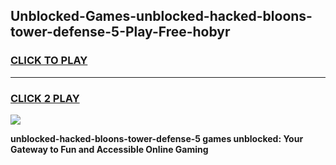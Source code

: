 
## Unblocked-Games-unblocked-hacked-bloons-tower-defense-5-Play-Free-hobyr
<h3>
<a href="https://premium76.site?title=unblocked-hacked-bloons-tower-defense-5&ref=19M">CLICK TO PLAY</a></h3>
<hr>

<h3>
<a href="https://premium76.site?title=unblocked-hacked-bloons-tower-defense-5&ref=19M">CLICK 2 PLAY</a>
  
</h3>

<a href="https://premium76.site?title=unblocked-hacked-bloons-tower-defense-5&ref=19M"><img src="https://clearcache.store/games.png"></a>


**unblocked-hacked-bloons-tower-defense-5 games unblocked: Your Gateway to Fun and Accessible Online Gaming**
